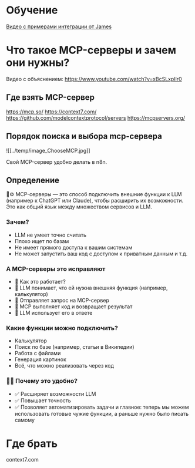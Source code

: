 
# Обучение 
[Видео с примерами интеграции от James](https://youtu.be/voxiGv9E_bQ?si=oR252K13MqxwIENW)



# Что такое MCP-серверы и зачем они нужны? 
Видео с объяснением: https://www.youtube.com/watch?v=xBcSLxpIlr0

## Где взять MCP-сервер
https://mcp.so/
https://context7.com/
https://github.com/modelcontextprotocol/servers 
https://mcpservers.org/

## Порядок поиска и выбора mcp-сервера
![[../temp/image_ChooseMCP.jpg]]

Свой MCP-сервер удобно делать в n8n.

## Определение
🤖⚙️ MCP-серверы — это способ подключить внешние функции к LLM (например к ChatGPT или Claude), чтобы расширить их возможности. 
Это как общий язык между множеством сервисов и LLM.

### Зачем? 
- LLM не умеет точно считать 
- Плохо ищет по базам 
- Не имеет прямого доступа к вашим системам 
- Не может запустить ваш код с доступом к приватным данным и т.д. 

### А MCP-серверы это исправляют 

- 💪 Как это работает? 
- 🔹 LLM понимает, что ей нужна внешняя функция (например, калькулятор) 
- 🔹 Отправляет запрос на MCP-сервер 
- 🔹 MCP выполняет код и возвращает результат 
- 🔹 LLM использует его в ответе 

### Какие функции можно подключить? 
- Калькулятор 
- Поиск по базе (например, статьи в Википедии) 
- Работа с файлами 
- Генерация картинок 
- Всё, что можно реализовать через код 

### 🧑‍💻 Почему это удобно? 
- ✅ Расширяет возможности LLM 
- ✅ Повышает точность 
- ✅ Позволяет автоматизировать задачи и главное: теперь мы можем использовать готовые чужие функции, а раньше нужно было писать самому

# Где брать
context7.com
